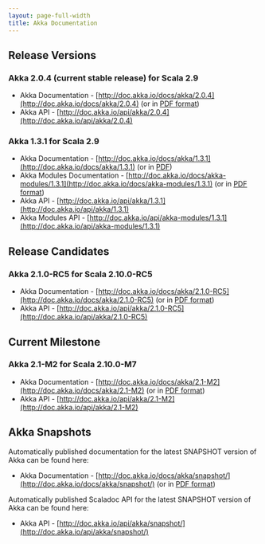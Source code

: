 ```yaml
---
layout: page-full-width
title: Akka Documentation
---
```


## Release Versions

### Akka 2.0.4 (current stable release) for Scala 2.9

* Akka Documentation - [http://doc.akka.io/docs/akka/2.0.4](http://doc.akka.io/docs/akka/2.0.4) (or in [PDF format](http://doc.akka.io/docs/akka/2.0.4/Akka.pdf))
* Akka API - [http://doc.akka.io/api/akka/2.0.4](http://doc.akka.io/api/akka/2.0.4)


### Akka 1.3.1 for Scala 2.9

* Akka Documentation - [http://doc.akka.io/docs/akka/1.3.1](http://doc.akka.io/docs/akka/1.3.1) (or in [PDF](http://doc.akka.io/docs/akka/1.3.1/Akka.pdf))
* Akka Modules Documentation - [http://doc.akka.io/docs/akka-modules/1.3.1](http://doc.akka.io/docs/akka-modules/1.3.1) (or in [PDF format](http://doc.akka.io/docs/akka-modules/1.3.1/AkkaModules.pdf))
* Akka API - [http://doc.akka.io/api/akka/1.3.1](http://doc.akka.io/api/akka/1.3.1)
* Akka Modules API - [http://doc.akka.io/api/akka-modules/1.3.1](http://doc.akka.io/api/akka-modules/1.3.1)


## Release Candidates

### Akka 2.1.0-RC5 for Scala 2.10.0-RC5

* Akka Documentation - [http://doc.akka.io/docs/akka/2.1.0-RC5](http://doc.akka.io/docs/akka/2.1.0-RC5) (or in [PDF format](http://doc.akka.io/docs/akka/2.1.0-RC5/Akka.pdf))
* Akka API - [http://doc.akka.io/api/akka/2.1.0-RC5](http://doc.akka.io/api/akka/2.1.0-RC5)


## Current Milestone

### Akka 2.1-M2 for Scala 2.10.0-M7

* Akka Documentation - [http://doc.akka.io/docs/akka/2.1-M2](http://doc.akka.io/docs/akka/2.1-M2) (or in [PDF format](http://doc.akka.io/docs/akka/2.1-M2/Akka.pdf))
* Akka API - [http://doc.akka.io/api/akka/2.1-M2](http://doc.akka.io/api/akka/2.1-M2)


## Akka Snapshots

Automatically published documentation for the latest SNAPSHOT version of Akka can be found here:

* Akka Documentation - [http://doc.akka.io/docs/akka/snapshot/](http://doc.akka.io/docs/akka/snapshot/) (or in [PDF format](http://doc.akka.io/docs/akka/snapshot/Akka.pdf))

Automatically published Scaladoc API for the latest SNAPSHOT version of Akka can be found here:

* Akka API - [http://doc.akka.io/api/akka/snapshot/](http://doc.akka.io/api/akka/snapshot/)
